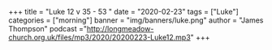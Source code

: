 +++
title = "Luke 12 v 35 - 53 "
date = "2020-02-23"
tags = ["Luke"]
categories = ["morning"]
banner = "img/banners/luke.png"
author = "James Thompson"
podcast ="http://longmeadow-church.org.uk/files/mp3/2020/20200223-Luke12.mp3"
+++
